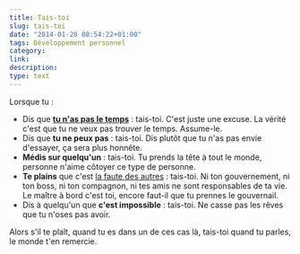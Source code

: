 ```yaml
---
title: Tais-toi
slug: tais-toi
date: "2014-01-20 08:54:22+01:00"
tags: Développement personnel
category: 
link: 
description: 
type: text
---
```


Lorsque tu :

- Dis que __[tu n'as pas le temps](/blog/fr/jai-pas-le-temps-la-pire-excuse-qui-soit/)__ : tais-toi. C'est juste une excuse. La vérité c'est que tu ne veux pas trouver le temps. Assume-le.
- Dis que __tu ne peux pas__ : tais-toi. Dis plutôt que tu n'as pas envie d'essayer, ça sera plus honnête.
- __Médis sur quelqu'un__ : tais-toi. Tu prends la tête à tout le monde, personne n'aime côtoyer ce type de personne.
- __Te plains__ que c'est [la faute des autres](/blog/fr/comment-passer-à-côté-de-sa-vie-les-8-excuses-bidon-que-vous-regretterez/) : tais-toi. Ni ton gouvernement, ni ton boss, ni ton compagnon, ni tes amis ne sont responsables de ta vie. Le maître à bord c'est toi, encore faut-il que tu prennes le gouvernail.
- Dis à quelqu'un que __c'est impossible__ : tais-toi. Ne casse pas les rêves que tu n'oses pas avoir.

Alors s'il te plaît, quand tu es dans un de ces cas là, tais-toi quand tu parles, le monde t'en remercie.

